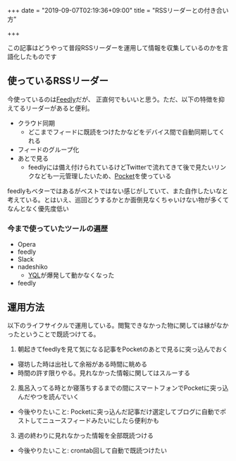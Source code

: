 +++
date = "2019-09-07T02:19:36+09:00"
title = "RSSリーダーとの付き合い方"

+++

この記事はどうやって普段RSSリーダーを運用して情報を収集しているのかを言語化したものです

## 使っているRSSリーダー

今使っているのは[Feedly](https://feedly.com)だが、
正直何でもいいと思う。ただ、以下の特徴を抑えてるリーダーがあると便利。

- クラウド同期
  - どこまでフィードに既読をつけたかなどをデバイス間で自動同期してくれる
- フィードのグループ化
- あとで見る
  - feedlyには備え付けられているけどTwitterで流れてきて後で見たいリンクなども一元管理したいため、[Pocket](https://app.getpocket.com)を使っている

feedlyもベターではあるがベストではない感じがしていて、また自作したいなと考えている。とはいえ、巡回どうするかとか面倒見なくちゃいけない物が多くてなんとなく優先度低い

### 今まで使っていたツールの遍歴

- Opera
- feedly
- Slack
- nadeshiko
  - [YQL](https://en.wikipedia.org/wiki/Yahoo!_Query_Language)が爆発して動かなくなった
- feedly

## 運用方法

以下のライフサイクルで運用している。閲覧できなかった物に関しては縁がなかったということで既読つけてる。

1. 朝起きてfeedlyを見て気になる記事をPocketのあとで見るに突っ込んでおく
  - 寝坊した時は出社して余裕がある時間に眺める
  - 時間の許す限りやる。見れなかった情報に関してはスルーする
2. 風呂入ってる時とか寝落ちするまでの間にスマートフォンでPocketに突っ込んだやつを読んでいく
  - 今後やりたいこと: Pocketに突っ込んだ記事だけ選定してブログに自動でポストしてニュースフィードみたいにしたら便利かも
3. 週の終わりに見れなかった情報を全部既読つける
  - 今後やりたいこと: crontab回して自動で既読つけたい

